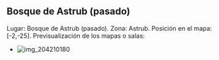 ## Bosque de Astrub (pasado)
Lugar: Bosque de Astrub (pasado).
Zona: Astrub.
Posición en el mapa: [-2,-25].
Previsualización de los mapas o salas:
- ![img_204210180](https://media.discordapp.net/attachments/1115311447145193482/1115347196351623208/204210180.jpg)